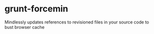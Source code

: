 grunt-forcemin
==============

Mindlessly updates references to revisioned files in your source code to bust browser cache

